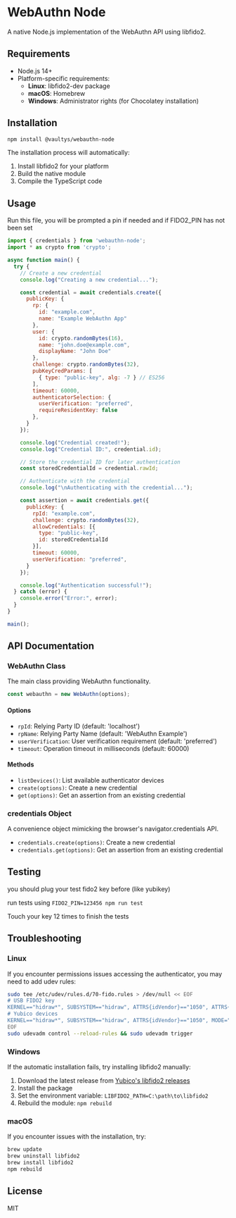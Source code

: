 # WebAuthn Node

A native Node.js implementation of the WebAuthn API using libfido2.

## Requirements

- Node.js 14+
- Platform-specific requirements:
  - **Linux**: libfido2-dev package
  - **macOS**: Homebrew
  - **Windows**: Administrator rights (for Chocolatey installation)

## Installation

```bash
npm install @vaultys/webauthn-node
```

The installation process will automatically:
1. Install libfido2 for your platform
2. Build the native module
3. Compile the TypeScript code

## Usage

Run this file, you will be prompted a pin if needed and if FIDO2_PIN has not been set

```javascript
import { credentials } from 'webauthn-node';
import * as crypto from 'crypto';

async function main() {
  try {
    // Create a new credential
    console.log("Creating a new credential...");

    const credential = await credentials.create({
      publicKey: {
        rp: {
          id: "example.com",
          name: "Example WebAuthn App"
        },
        user: {
          id: crypto.randomBytes(16),
          name: "john.doe@example.com",
          displayName: "John Doe"
        },
        challenge: crypto.randomBytes(32),
        pubKeyCredParams: [
          { type: "public-key", alg: -7 } // ES256
        ],
        timeout: 60000,
        authenticatorSelection: {
          userVerification: "preferred",
          requireResidentKey: false
        },
      }
    });

    console.log("Credential created!");
    console.log("Credential ID:", credential.id);

    // Store the credential ID for later authentication
    const storedCredentialId = credential.rawId;

    // Authenticate with the credential
    console.log("\nAuthenticating with the credential...");

    const assertion = await credentials.get({
      publicKey: {
        rpId: "example.com",
        challenge: crypto.randomBytes(32),
        allowCredentials: [{
          type: "public-key",
          id: storedCredentialId
        }],
        timeout: 60000,
        userVerification: "preferred",
      }
    });

    console.log("Authentication successful!");
  } catch (error) {
    console.error("Error:", error);
  }
}

main();
```

## API Documentation

### WebAuthn Class

The main class providing WebAuthn functionality.

```typescript
const webauthn = new WebAuthn(options);
```

#### Options

- `rpId`: Relying Party ID (default: 'localhost')
- `rpName`: Relying Party Name (default: 'WebAuthn Example')
- `userVerification`: User verification requirement (default: 'preferred')
- `timeout`: Operation timeout in milliseconds (default: 60000)

#### Methods

- `listDevices()`: List available authenticator devices
- `create(options)`: Create a new credential
- `get(options)`: Get an assertion from an existing credential

### credentials Object

A convenience object mimicking the browser's navigator.credentials API.

- `credentials.create(options)`: Create a new credential
- `credentials.get(options)`: Get an assertion from an existing credential

## Testing
you should plug your test fido2 key before (like yubikey)

run tests using
`FIDO2_PIN=123456 npm run test`

Touch your key 12 times to finish the tests


## Troubleshooting

### Linux

If you encounter permissions issues accessing the authenticator, you may need to add udev rules:

```bash
sudo tee /etc/udev/rules.d/70-fido.rules > /dev/null << EOF
# USB FIDO2 key
KERNEL=="hidraw*", SUBSYSTEM=="hidraw", ATTRS{idVendor}=="1050", ATTRS{idProduct}=="0407", TAG+="uaccess"
# Yubico devices
KERNEL=="hidraw*", SUBSYSTEM=="hidraw", ATTRS{idVendor}=="1050", MODE="0660", GROUP="plugdev"
EOF
sudo udevadm control --reload-rules && sudo udevadm trigger
```

### Windows

If the automatic installation fails, try installing libfido2 manually:

1. Download the latest release from [Yubico's libfido2 releases](https://developers.yubico.com/libfido2/Releases/)
2. Install the package
3. Set the environment variable: `LIBFIDO2_PATH=C:\path\to\libfido2`
4. Rebuild the module: `npm rebuild`

### macOS

If you encounter issues with the installation, try:

```bash
brew update
brew uninstall libfido2
brew install libfido2
npm rebuild
```

## License

MIT
